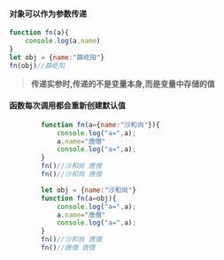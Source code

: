 #### 对象可以作为参数传递

```js
function fn(a){
	console.log(a.name)
}
let obj = {name:"薛屹阳"}
fn(obj)//薛屹阳
```

> **传递实参时,传递的不是变量本身,而是变量中存储的值**



#### 函数每次调用都会重新创建默认值

```js
        function fn(a={name:"沙和尚"}){
            console.log("a=",a);
            a.name="唐僧"
            console.log("a=",a);
        }
        fn()//沙和尚 唐僧
        fn()//沙和尚 唐僧
```

```js
        let obj = {name:"沙和尚"}
        function fn(a=obj){
            console.log("a=",a);
            a.name="唐僧"
            console.log("a=",a);
        }
        fn()//沙和尚 唐僧
        fn()//唐僧 唐僧
```

